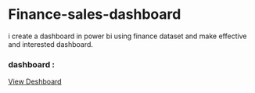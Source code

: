 # Finance-sales-dashboard
i create a dashboard in power bi using finance dataset and make effective and interested dashboard.
### dashboard :
<a href=https://github.com/Dhruviprajapati05/Finance-sales-dashboard/blob/main/Screenshot%202025-08-20%20223057.png0\>View Deshboard</a>
